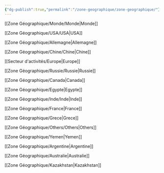 ```yaml
---
{"dg-publish":true,"permalink":"/zone-geographique/zone-geographique/"}
---
```



[[Zone Géographique/Monde/Monde\|Monde]]

[[Zone Géographique/USA/USA\|USA]]

[[Zone Géographique/Allemagne\|Allemagne]]

[[Zone Géographique/Chine/Chine\|Chine]]

[[Secteur d'activités/Europe\|Europe]]

[[Zone Géographique/Russie/Russie\|Russie]]

[[Zone Géographique/Canada\|Canada]]

[[Zone Géographique/Egypte\|Egypte]]

[[Zone Géographique/Inde/Inde\|Inde]]

[[Zone Géographique/France\|France]]

[[Zone Géographique/Grece\|Grece]]

[[Zone Géographique/Others/Others\|Others]]

[[Zone Géographique/Yemen\|Yemen]]

[[Zone Géographique/Argentine\|Argentine]]

[[Zone Géographique/Australie\|Australie]]

[[Zone Géographique/Kazakhstan\|Kazakhstan]]





